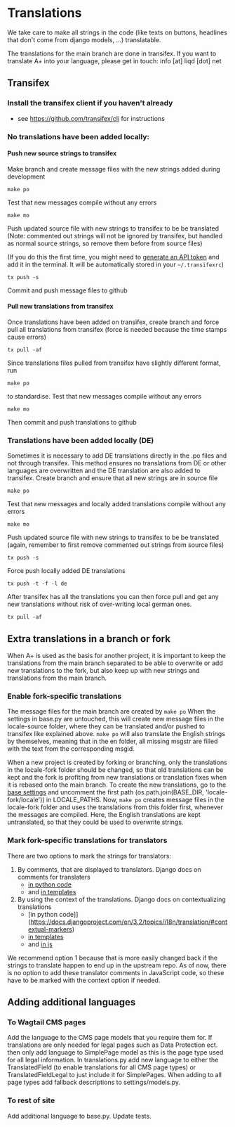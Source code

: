 # Translations

We take care to make all strings in the code (like texts on buttons, headlines that don't come from django models, ...) translatable.

The translations for the main branch are done in transifex. If you want to translate A+ into your language, please get in touch: info [at] liqd [dot] net

## Transifex
### Install the transifex client if you haven't already
- see https://github.com/transifex/cli for instructions
### No translations have been added locally:
#### Push new source strings to transifex
Make branch and create message files with the new strings added during development

`make po`

Test that new messages compile without any errors

`make mo`

Push updated source file with new strings to transifex to be be translated (Note: commented out strings will not be ignored by transifex, but handled as normal source strings, so remove them before from source files)

(If you do this the first time, you might need to [generate an API token](https://docs.transifex.com/account/authentication) and add it in the terminal. It will be automatically stored in your `~/.transifexrc`)

`tx push -s`

Commit and push message files to github

#### Pull new translations from transifex
Once translations have been added on transifex, create branch and force pull all translations from transifex (force is needed because the time stamps cause errors)

`tx pull -af`

Since translations files pulled from transifex have slightly different format, run

`make po`

to standardise.
Test that new messages compile without any errors

`make mo`

Then commit and push translations to github

### Translations have been added locally (DE)
Sometimes it is necessary to add DE translations directly in the .po files and
not through transifex. This method ensures no translations from DE or other
languages are overwritten and the DE translation are also added to transifex.
Create branch and ensure that all new strings are in source file

`make po`

Test that new messages and locally added translations compile without any errors

`make mo`

Push updated source file with new strings to transifex to be be translated (again, remember to first remove commented out strings from source files)

`tx push -s`

Force push locally added DE translations

`tx push -t -f -l de`

After transifex has all the translations you can then force pull and get any new
translations without risk of over-writing local german ones.

`tx pull -af`


## Extra translations in a branch or fork
When A+ is used as the basis for another project, it is important to keep
the translations from the main branch separated to be able to overwrite or
add new translations to the fork, but also keep up with new strings and
translations from the main branch.

### Enable fork-specific translations
The message files for the main branch are created by
`make po`
When the settings in base.py are untouched, this will create new message
files in the locale-source folder, where they can be translated and/or
pushed to transifex like explained above.
`make po` will also translate the English strings by themselves, meaning
that in the en folder, all missing msgstr are filled with the text from
the corresponding msgid.

When a new project is created by forking or branching, only the
translations in the locale-fork folder should be changed, so that old
translations can be kept and the fork is profiting from new translations
or translation fixes when it is rebased onto the main branch.
To create the new translations, go to the
[base settings](https://github.com/liqd/adhocracy-plus/blob/main/adhocracy-plus/config/settings/base.py)
and uncomment the first path
(os.path.join(BASE_DIR, 'locale-fork/locale')) in LOCALE_PATHS.
Now, `make po` creates message files in the locale-fork folder and
uses the translations from this folder first, whenever the messages are
compiled.
Here, the English translations are kept untranslated, so that they could
be used to overwrite strings.

### Mark fork-specific translations for translators
There are two options to mark the strings for translators:
1. By comments, that are displayed to translators. Django docs on comments for translaters
    - [in python code](https://docs.djangoproject.com/en/3.2/topics/i18n/translation/#comments-for-translators)
    - and [in templates](https://docs.djangoproject.com/en/3.2/topics/i18n/translation/#translator-comments-in-templates)
2. By using the context of the translations. Django docs on contextualizing translations
    - [in python code]](https://docs.djangoproject.com/en/3.2/topics/i18n/translation/#contextual-markers)
    - [in templates](https://docs.djangoproject.com/en/3.2/topics/i18n/translation/#std:templatetag-translate)
    - and [in js](https://docs.djangoproject.com/en/3.2/topics/i18n/translation/#pgettext)

We recommend option 1 because that is more easily changed back if the strings to translate happen to end up in the upstream repo. As of now, there is no option to add these translator comments in JavaScript code, so these have to be marked with the context option if needed.

## Adding additional languages ##
### To Wagtail CMS pages ###
Add the language to the CMS page models that you require them for. If
translations are only needed for legal pages such as Data Protection ect. then
only add language to SimplePage model as this is the page type used for all legal
information.
In translations.py add new language to either the TranslatedField (to enable
translations for all CMS page types) or TranslatedFieldLegal to just include it
for SimplePages.
When adding to all page types add fallback descriptions to settings/models.py.
### To rest of site ###
Add additional language to base.py.
Update tests.
